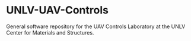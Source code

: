 # UNLV-UAV-Controls
General software repository for the UAV Controls Laboratory at the UNLV Center for Materials and Structures.
